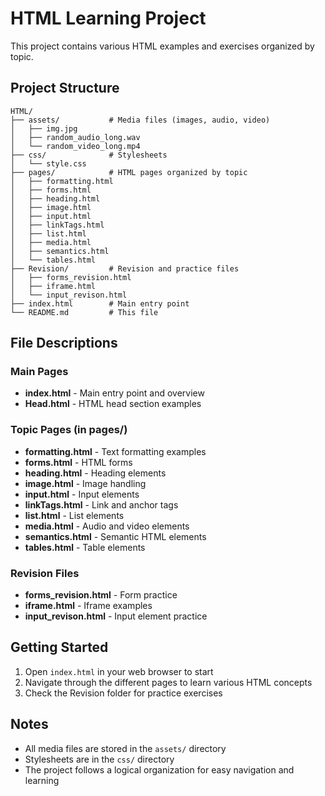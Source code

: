 # HTML Learning Project

This project contains various HTML examples and exercises organized by topic.

## Project Structure

```
HTML/
├── assets/           # Media files (images, audio, video)
│   ├── img.jpg
│   ├── random_audio_long.wav
│   └── random_video_long.mp4
├── css/              # Stylesheets
│   └── style.css
├── pages/            # HTML pages organized by topic
│   ├── formatting.html
│   ├── forms.html
│   ├── heading.html
│   ├── image.html
│   ├── input.html
│   ├── linkTags.html
│   ├── list.html
│   ├── media.html
│   ├── semantics.html
│   └── tables.html
├── Revision/         # Revision and practice files
│   ├── forms_revision.html
│   ├── iframe.html
│   └── input_revison.html
├── index.html        # Main entry point
└── README.md         # This file
```

## File Descriptions

### Main Pages

- **index.html** - Main entry point and overview
- **Head.html** - HTML head section examples

### Topic Pages (in pages/)

- **formatting.html** - Text formatting examples
- **forms.html** - HTML forms
- **heading.html** - Heading elements
- **image.html** - Image handling
- **input.html** - Input elements
- **linkTags.html** - Link and anchor tags
- **list.html** - List elements
- **media.html** - Audio and video elements
- **semantics.html** - Semantic HTML elements
- **tables.html** - Table elements

### Revision Files

- **forms_revision.html** - Form practice
- **iframe.html** - Iframe examples
- **input_revison.html** - Input element practice

## Getting Started

1. Open `index.html` in your web browser to start
2. Navigate through the different pages to learn various HTML concepts
3. Check the Revision folder for practice exercises

## Notes

- All media files are stored in the `assets/` directory
- Stylesheets are in the `css/` directory
- The project follows a logical organization for easy navigation and learning
